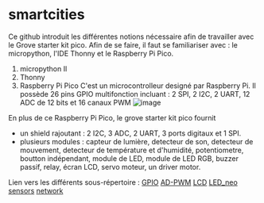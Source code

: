 # smartcities
Ce github introduit les différentes notions nécessaire afin de travailler avec le Grove starter kit pico. Afin de se faire, il faut se familiariser avec : le micropython, l'IDE Thonny et le Raspberry Pi Pico.

1) micropython
  Il 
3) Thonny
4) Raspberry Pi Pico
  C'est un microcontrolleur designé par Raspberry Pi. Il possède 26 pins GPIO multifonction incluant : 2 SPI, 2 I2C, 2 UART, 12 ADC de 12 bits et 16 canaux PWM
  ![image](https://user-images.githubusercontent.com/124899641/221366412-c38ba80d-ed7f-4ccb-8af2-fbd214e8f118.png)
  
  En plus de ce Raspberry Pi Pico, le grove starter kit pico fournit 
  - un shield rajoutant : 2 I2C, 3 ADC, 2 UART, 3 ports digitaux et 1 SPI.
  - plusieurs modules : capteur de lumière, detecteur de son, detecteur de mouvement, detecteur de température et d'humidité, potentiometre, boutton indépendant, module de LED, module de LED RGB, buzzer passif, relay, écran LCD, servo moteur, un driver motor.




Lien vers les différents sous-répertoire :
[GPIO](GPIO)
[AD-PWM](AD-PWM)
[LCD](LCD)
[LED_neo](LED_neo)
[sensors](sensors)
[network](network)
